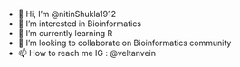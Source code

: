 - 👋 Hi, I’m @nitinShukla1912
- 👀 I’m interested in Bioinformatics
- 🌱 I’m currently learning R
- 💞️ I’m looking to collaborate on Bioinformatics community
- 📫 How to reach me IG : @veltanvein

<!---
nitinShukla1912/nitinShukla1912 is a ✨ special ✨ repository because its `README.md` (this file) appears on your GitHub profile.
You can click the Preview link to take a look at your changes.
--->
